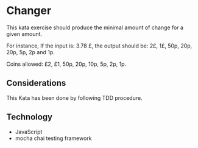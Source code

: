 # Changer
This kata exercise should produce the minimal amount of change for a given amount.

For instance, If the input is: 3.78 £, the output should be: 2£, 1£, 50p, 20p, 20p, 5p, 2p and 1p.

Coins allowed: £2, £1, 50p, 20p, 10p, 5p, 2p, 1p.

## Considerations
This Kata has been done by following TDD procedure.

## Technology
- JavaScript
- mocha chai testing framework
